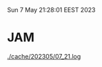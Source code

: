Sun  7 May 21:28:01 EEST 2023
# JAM
<a href='./cache/202305/07_21.log'>./cache/202305/07_21.log</a>
